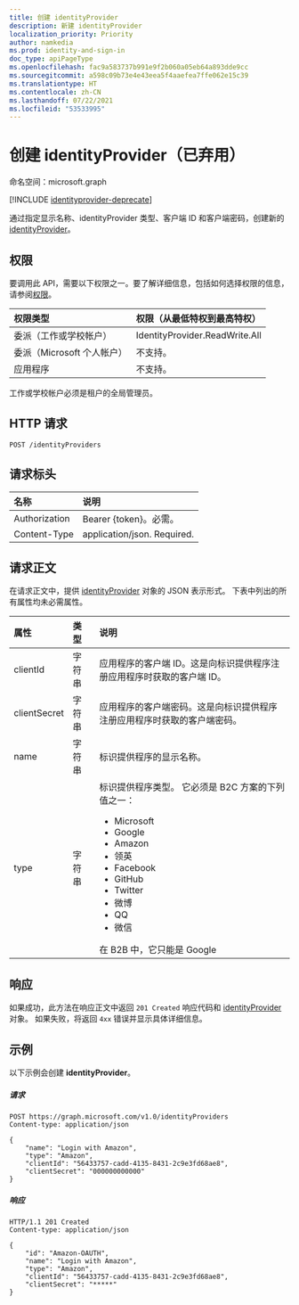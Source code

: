 ```yaml
---
title: 创建 identityProvider
description: 新建 identityProvider
localization_priority: Priority
author: namkedia
ms.prod: identity-and-sign-in
doc_type: apiPageType
ms.openlocfilehash: fac9a583737b991e9f2b060a05eb64a893dde9cc
ms.sourcegitcommit: a598c09b73e4e43eea5f4aaefea7ffe062e15c39
ms.translationtype: HT
ms.contentlocale: zh-CN
ms.lasthandoff: 07/22/2021
ms.locfileid: "53533995"
---
```

# <a name="create-identityprovider-deprecated"></a>创建 identityProvider（已弃用）
命名空间：microsoft.graph

[!INCLUDE [identityprovider-deprecate](../../includes/identityprovider-deprecate.md)]

通过指定显示名称、identityProvider 类型、客户端 ID 和客户端密码，创建新的 [identityProvider](../resources/identityprovider.md)。

## <a name="permissions"></a>权限

要调用此 API，需要以下权限之一。要了解详细信息，包括如何选择权限的信息，请参阅[权限](/graph/permissions-reference)。

|权限类型      | 权限（从最低特权到最高特权）              |
|:--------------------|:---------------------------------------------------------|
|委派（工作或学校帐户）|IdentityProvider.ReadWrite.All|
|委派（Microsoft 个人帐户）| 不支持。|
|应用程序|不支持。|

工作或学校帐户必须是租户的全局管理员。

## <a name="http-request"></a>HTTP 请求

<!-- { "blockType": "ignored" } -->
```http
POST /identityProviders
```

## <a name="request-headers"></a>请求标头

|名称|说明|
|:---------------|:----------|
|Authorization|Bearer {token}。必需。|
|Content-Type|application/json. Required.|

## <a name="request-body"></a>请求正文

在请求正文中，提供 [identityProvider](../resources/identityprovider.md) 对象的 JSON 表示形式。 下表中列出的所有属性均未必需属性。

|属性|类型|说明|
|:---------------|:--------|:----------|
|clientId|字符串|应用程序的客户端 ID。这是向标识提供程序注册应用程序时获取的客户端 ID。|
|clientSecret|字符串|应用程序的客户端密码。这是向标识提供程序注册应用程序时获取的客户端密码。|
|name|字符串|标识提供程序的显示名称。|
|type|字符串|标识提供程序类型。 它必须是 B2C 方案的下列值之一： <ul><li/>Microsoft<li/>Google<li/>Amazon<li/>领英<li/>Facebook<li/>GitHub<li/>Twitter<li/>微博<li/>QQ<li/>微信</ul>在 B2B 中，它只能是 Google|

## <a name="response"></a>响应

如果成功，此方法在响应正文中返回 `201 Created` 响应代码和 [identityProvider](../resources/identityprovider.md) 对象。 如果失败，将返回 `4xx` 错误并显示具体详细信息。

## <a name="example"></a>示例

以下示例会创建 **identityProvider**。

##### <a name="request"></a>请求

<!-- { "blockType": "ignored" } -->
```http
POST https://graph.microsoft.com/v1.0/identityProviders
Content-type: application/json

{
    "name": "Login with Amazon",
    "type": "Amazon",
    "clientId": "56433757-cadd-4135-8431-2c9e3fd68ae8",
    "clientSecret": "000000000000"
}
```

##### <a name="response"></a>响应

<!-- { "blockType": "ignored" } -->
```http
HTTP/1.1 201 Created
Content-type: application/json

{
    "id": "Amazon-OAUTH",
    "name": "Login with Amazon",
    "type": "Amazon",
    "clientId": "56433757-cadd-4135-8431-2c9e3fd68ae8",
    "clientSecret": "*****"
}
```

<!-- uuid: 8fcb5dbc-d5aa-4681-8e31-b001d5168d79
2015-10-25 14:57:30 UTC -->
<!-- {
  "type": "#page.annotation",
  "description": "Create identityProvider",
  "keywords": "",
  "section": "documentation",
  "tocPath": ""
}-->
